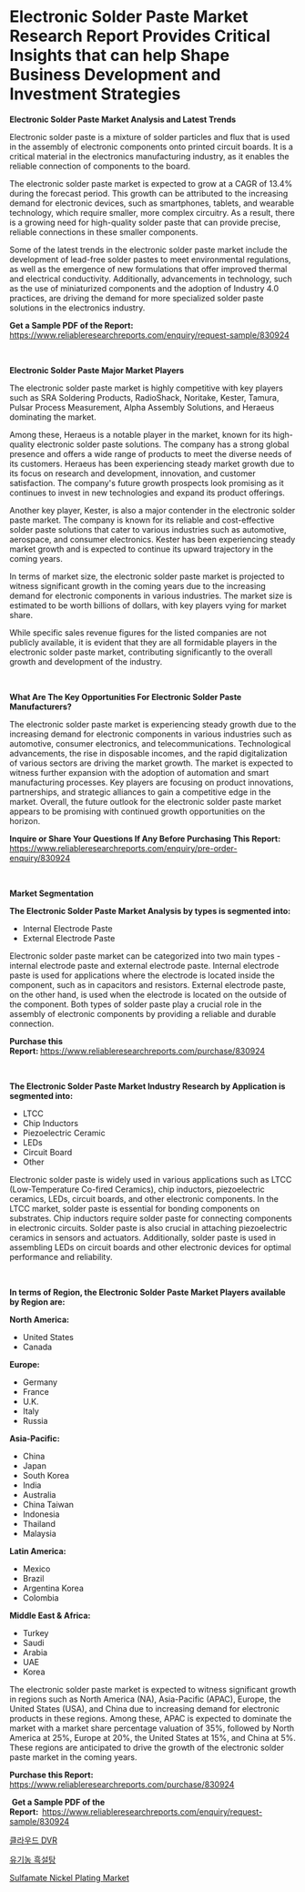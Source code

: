 <p><h1>Electronic Solder Paste Market Research Report Provides Critical Insights that can help Shape Business Development and Investment Strategies</h1></p><p><strong>Electronic Solder Paste Market Analysis and Latest Trends</strong></p>
<p><p>Electronic solder paste is a mixture of solder particles and flux that is used in the assembly of electronic components onto printed circuit boards. It is a critical material in the electronics manufacturing industry, as it enables the reliable connection of components to the board.</p><p>The electronic solder paste market is expected to grow at a CAGR of 13.4% during the forecast period. This growth can be attributed to the increasing demand for electronic devices, such as smartphones, tablets, and wearable technology, which require smaller, more complex circuitry. As a result, there is a growing need for high-quality solder paste that can provide precise, reliable connections in these smaller components.</p><p>Some of the latest trends in the electronic solder paste market include the development of lead-free solder pastes to meet environmental regulations, as well as the emergence of new formulations that offer improved thermal and electrical conductivity. Additionally, advancements in technology, such as the use of miniaturized components and the adoption of Industry 4.0 practices, are driving the demand for more specialized solder paste solutions in the electronics industry.</p></p>
<p><strong>Get a Sample PDF of the Report:&nbsp;</strong> <a href="https://www.reliableresearchreports.com/enquiry/request-sample/830924">https://www.reliableresearchreports.com/enquiry/request-sample/830924</a></p>
<p>&nbsp;</p>
<p><strong>Electronic Solder Paste Major Market Players</strong></p>
<p><p>The electronic solder paste market is highly competitive with key players such as SRA Soldering Products, RadioShack, Noritake, Kester, Tamura, Pulsar Process Measurement, Alpha Assembly Solutions, and Heraeus dominating the market.</p><p>Among these, Heraeus is a notable player in the market, known for its high-quality electronic solder paste solutions. The company has a strong global presence and offers a wide range of products to meet the diverse needs of its customers. Heraeus has been experiencing steady market growth due to its focus on research and development, innovation, and customer satisfaction. The company's future growth prospects look promising as it continues to invest in new technologies and expand its product offerings.</p><p>Another key player, Kester, is also a major contender in the electronic solder paste market. The company is known for its reliable and cost-effective solder paste solutions that cater to various industries such as automotive, aerospace, and consumer electronics. Kester has been experiencing steady market growth and is expected to continue its upward trajectory in the coming years.</p><p>In terms of market size, the electronic solder paste market is projected to witness significant growth in the coming years due to the increasing demand for electronic components in various industries. The market size is estimated to be worth billions of dollars, with key players vying for market share.</p><p>While specific sales revenue figures for the listed companies are not publicly available, it is evident that they are all formidable players in the electronic solder paste market, contributing significantly to the overall growth and development of the industry.</p></p>
<p>&nbsp;</p>
<p><strong>What Are The Key Opportunities For Electronic Solder Paste Manufacturers?</strong></p>
<p><p>The electronic solder paste market is experiencing steady growth due to the increasing demand for electronic components in various industries such as automotive, consumer electronics, and telecommunications. Technological advancements, the rise in disposable incomes, and the rapid digitalization of various sectors are driving the market growth. The market is expected to witness further expansion with the adoption of automation and smart manufacturing processes. Key players are focusing on product innovations, partnerships, and strategic alliances to gain a competitive edge in the market. Overall, the future outlook for the electronic solder paste market appears to be promising with continued growth opportunities on the horizon.</p></p>
<p><strong>Inquire or Share Your Questions If Any Before Purchasing This Report:</strong> <a href="https://www.reliableresearchreports.com/enquiry/pre-order-enquiry/830924">https://www.reliableresearchreports.com/enquiry/pre-order-enquiry/830924</a></p>
<p>&nbsp;</p>
<p><strong>Market Segmentation</strong></p>
<p><strong>The Electronic Solder Paste Market Analysis by types is segmented into:</strong></p>
<p><ul><li>Internal Electrode Paste</li><li>External Electrode Paste</li></ul></p>
<p><p>Electronic solder paste market can be categorized into two main types - internal electrode paste and external electrode paste. Internal electrode paste is used for applications where the electrode is located inside the component, such as in capacitors and resistors. External electrode paste, on the other hand, is used when the electrode is located on the outside of the component. Both types of solder paste play a crucial role in the assembly of electronic components by providing a reliable and durable connection.</p></p>
<p><strong>Purchase this Report:&nbsp;</strong><a href="https://www.reliableresearchreports.com/purchase/830924">https://www.reliableresearchreports.com/purchase/830924</a></p>
<p>&nbsp;</p>
<p><strong>The Electronic Solder Paste Market Industry Research by Application is segmented into:</strong></p>
<p><ul><li>LTCC</li><li>Chip Inductors</li><li>Piezoelectric Ceramic</li><li>LEDs</li><li>Circuit Board</li><li>Other</li></ul></p>
<p><p>Electronic solder paste is widely used in various applications such as LTCC (Low-Temperature Co-fired Ceramics), chip inductors, piezoelectric ceramics, LEDs, circuit boards, and other electronic components. In the LTCC market, solder paste is essential for bonding components on substrates. Chip inductors require solder paste for connecting components in electronic circuits. Solder paste is also crucial in attaching piezoelectric ceramics in sensors and actuators. Additionally, solder paste is used in assembling LEDs on circuit boards and other electronic devices for optimal performance and reliability.</p></p>
<p>&nbsp;</p>
<p><strong>In terms of Region, the Electronic Solder Paste Market Players available by Region are:</strong></p>
<p>
    <p> <strong> North America: </strong>
        <ul>
            <li>United States</li>
            <li>Canada</li>
        </ul>
        </p> 
    <p> <strong> Europe: </strong>
        <ul>
            <li>Germany</li>
            <li>France</li>
            <li>U.K.</li>
            <li>Italy</li>
            <li>Russia</li>
        </ul>
        </p> 
    <p> <strong> Asia-Pacific: </strong>
        <ul>
            <li>China</li>
            <li>Japan</li>
            <li>South Korea</li>
            <li>India</li>
            <li>Australia</li>
            <li>China Taiwan</li>
            <li>Indonesia</li>
            <li>Thailand</li>
            <li>Malaysia</li>
        </ul>
        </p> 
    <p> <strong> Latin America: </strong>
        <ul>
            <li>Mexico</li>
            <li>Brazil</li>
            <li>Argentina Korea</li>
            <li>Colombia</li>
        </ul>
        </p> 
    <p> <strong> Middle East & Africa: </strong>
        <ul>
            <li>Turkey</li>
            <li>Saudi</li>
            <li>Arabia</li>
            <li>UAE</li>
            <li>Korea</li>
        </ul>
    </p>
    </p>
<p><p>The electronic solder paste market is expected to witness significant growth in regions such as North America (NA), Asia-Pacific (APAC), Europe, the United States (USA), and China due to increasing demand for electronic products in these regions. Among these, APAC is expected to dominate the market with a market share percentage valuation of 35%, followed by North America at 25%, Europe at 20%, the United States at 15%, and China at 5%. These regions are anticipated to drive the growth of the electronic solder paste market in the coming years.</p></p>
<p><strong>Purchase this Report: </strong><a href="https://www.reliableresearchreports.com/purchase/830924">https://www.reliableresearchreports.com/purchase/830924</a></p>
<p>&nbsp;<strong>Get a Sample PDF of the Report:&nbsp;&nbsp;</strong><a href="https://www.reliableresearchreports.com/enquiry/request-sample/830924">https://www.reliableresearchreports.com/enquiry/request-sample/830924</a></p>
<p><strong></strong></p>
<p><p><a href="https://medium.com/@dadanedu33/%ED%81%B4%EB%9D%BC%EC%9A%B0%EB%93%9C-dvr-%EC%8B%9C%EC%9E%A5-%EA%B2%BD%EC%9F%81-%EB%B6%84%EC%84%9D-%EC%8B%9C%EC%9E%A5-%EB%8F%99%ED%96%A5-%EB%B0%8F-2031%EB%85%84%EA%B9%8C%EC%A7%80%EC%9D%98-%EC%98%88%EC%B8%A1-4be4ef30ca70">클라우드 DVR</a></p><p><a href="https://github.com/fredrickeglers/Market-Research-Report-List-1/blob/main/6565500191275.md">유기농 흑설탕</a></p><p><a href="https://github.com/Sherrillcrooksxa8i18ucf2m/Market-Research-Report-List-1/blob/main/sulfamate-nickel-plating-market.md">Sulfamate Nickel Plating Market</a></p></p>